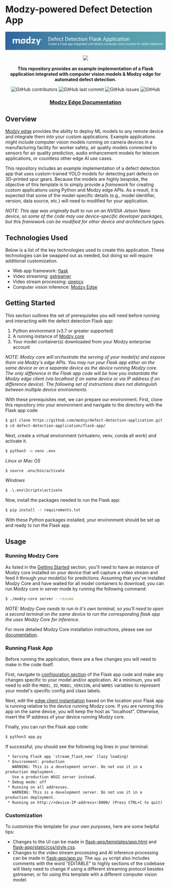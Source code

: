 # Modzy-powered Defect Detection App

![Modzy Logo](./imgs/banner.png)

<div align="center">

<p float="center">
    <img src="./imgs/dashboard.gif">
</p>

**This repository provides an example implementation of a Flask application integrated with computer vision models & Modzy edge for automated defect detection.**

![GitHub contributors](https://img.shields.io/github/contributors/modzy/defect-detection-application?logo=GitHub&style=flat)
![GitHub last commit](https://img.shields.io/github/last-commit/modzy/defect-detection-application?logo=GitHub&style=flat)
![GitHub issues](https://img.shields.io/github/issues-raw/modzy/defect-detection-application?logo=github&style=flat)
![GitHub](https://img.shields.io/github/license/modzy/defect-detection-application?logo=apache&style=flat)

<h3 align="center">
  <a href="https://docs.modzy.com/docs/edge">Modzy Edge Documentation</a>
</div>


## Overview

[Modzy edge](https://docs.modzy.com/docs/edge) provides the ability to deploy ML models to any remote device and integrate them into your custom applications. Example applications might include computer vision models running on camera devices in a manufacturing facility for worker safety, air quality models connected to sensors for air quality prediction, audio enhancement models for telecom applications, or countless other edge AI use cases. 

This repository includes an example implementation of a defect detection app that uses custom-trained YOLO models for detecting part defects on 3D-printed spur gears. Because the models are highly bespoke, the objective of this template is to simply provide a *framework* for creating custom applications using Python and Modzy edge APIs. As a result, it is expected that some of the model-specific details (e.g., model identifier, version, data source, etc.) will need to modified for your application.

*NOTE: This app was originally built to run on an NVIDIA Jetson Nano device, so some of the code may use device-specific developer packages, but this framework can be modified for other device and architecture types.*

## Technologies Used
Below is a list of the key technologies used to create this application. These technologies can be swapped out as needed, but doing so will require additional customization.

* Web app framework: [flask](https://github.com/pallets/flask)
* Video streaming: [gstreamer](https://github.com/GStreamer/gstreamer)
* Video stream processing: [opencv](https://github.com/opencv/opencv)
* Computer vision inference: [Modzy Edge](https://docs.modzy.com/docs/edge)

## Getting Started

This section outlines the set of prerequisites you will need before running and interacting with the defect detection Flask app:

1. Python environment (v3.7 or greater supported) 
2. A running instance of [Modzy core](https://docs.modzy.com/docs/connect-edge-device)
3. Your model container(s) downloaded from your Modzy enterprise account

*NOTE: Modzy core will orchestrate the serving of your model(s) and expose them via Modzy's edge APIs. You may run your Flask app either on the same device or on a separate device as the device running Modzy core. The only difference in the Flask app code will be how you instantiate the Modzy edge client (via localhost if on same device or via IP address if on difference device). The following set of instructions does not distinguish between multiple device environments.*

With these prerequisites met, we can prepare our environment. First, clone this repository into your environment and navigate to the directory with the Flask app code:

```bash
$ git clone https://github.com/modzy/defect-detection-application.git
$ cd defect-detection-application/flask-app/
```

Next, create a virtual environment (virtualenv, venv, conda all work) and activate it.

```bash
$ python3 -m venv .env
```

_Linux or Mac OS_
```bash
$ source .env/bin/activate
```

_Windows_
```cmd
$ .\.env\Scripts\activate
```

Now, install the packages needed to run the Flask app:

```bash
$ pip install -r requirements.txt
```

With these Python packages installed, your environment should be set up and ready to run the Flask app. 

## Usage

### Running Modzy Core

As listed in the [Getting Started](./README.md#getting-started) section, you'll need to have an instance of Modzy core installed on your device that will capture a video stream and feed it through your model(s) for predictions. Assuming that you've installed Modzy Core and have waited for all model containers to download, you can run Modzy core in server mode by running the following command:

```bash
$ ./modzy-core server --resume
```

*NOTE: Modzy Core needs to run in it's own terminal, so you'll need to open a second terminal on the same device to run the corresponding flask app the uses Modzy Core for inference.*

For more detailed Modzy Core installation instructions, please see our [documentation](https://docs.modzy.com/docs/edge).
 
### Running Flask App

Before running the application, there are a few changes you will need to make in the code itself.

First, navigate to [configuration section](./flask-app/app.py#L16-#L28) of the Flask app code and make any changes specific to your model and/or application. At a minimum, you will need to edit the `MODEL_ID`, `MODEL_VERSION`, and `NAMES` variables to represent your model's specific config and class labels.  

Next, edit the [edge client instantiation](./flask-app/app.py#L117) based on the location your Flask app is running relative to the device running Modzy core. If you are running this app on the same device, you will keep the host as "localhost". Otherwise, insert the IP address of your device running Modzy core.

Finally, you can run the Flask app code:

```bash
$ python3 app.py
```

If successful, you should see the following log lines in your terminal:

```
 * Serving Flask app 'stream_flask_new' (lazy loading)
 * Environment: production
   WARNING: This is a development server. Do not use it in a production deployment.
   Use a production WSGI server instead.
 * Debug mode: off
 * Running on all addresses.
   WARNING: This is a development server. Do not use it in a production deployment.
 * Running on http://<device-IP-address>:8000/ (Press CTRL+C to quit)
```
### Customization
To customize this template for your own purposes, here are some helpful tips:
 * Changes to the UI can be made in [flask-app/templates/app.html](.flask-app/templates/app.html) and [flask-app/static/css/style.css](.flask-app/static/css/style.css).
 * Changes to the video stream processing and AI inference processing can be made in [flask-app/app.py](.flask-app/app.py). The `app.py` script also includes comments with the word "EDITABLE" to highly sections of the codebase will likely need to change if using a different streaming protocol besides gstreamer, or for using this template with a different computer vision model. 
